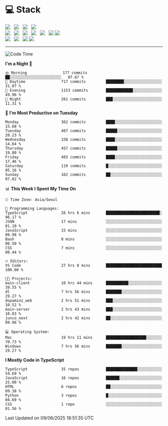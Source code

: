 <h1>💻 Stack</h1>
<div>
 <!-- badge : https://shields.io/ -->
 <!-- icon : https://simpleicons.org/?q=Get -->
 <img src="https://img.shields.io/badge/HTML5-e74c3c?style=flat-square&logo=HTML5&logoColor=white"/> &nbsp 
 <img src="https://img.shields.io/badge/CSS3-0A84FF?style=flat-square&logo=CSS3&logoColor=white"/> &nbsp 
 <img src="https://img.shields.io/badge/JavaScript-FFCD11?style=flat-square&logo=JavaScript&logoColor=white"/> &nbsp 
 <img src="https://img.shields.io/badge/TypeScript-3075C0?style=flat-square&logo=TypeScript&logoColor=white"/>
 <br/>
 <img src="https://img.shields.io/badge/Next-000000?style=flat-square&logo=nextdotjs&logoColor=white"/> &nbsp 
 <img src="https://img.shields.io/badge/React-00BCF6?style=flat-square&logo=React&logoColor=white"/> &nbsp 
 <img src="https://img.shields.io/badge/Redux-764ABC?style=flat-square&logo=Redux&logoColor=white"/> &nbsp
 <img src="https://img.shields.io/badge/Recoil-3578E5?style=flat-square&logo=recoil&logoColor=white"/> &nbsp
 <img src="https://img.shields.io/badge/React-Query-FF4154?style=flat-square&logo=reactquery&logoColor=white"/> &nbsp 
 <img src="https://img.shields.io/badge/styled%2Dcomponents-DB7093?style=flat-square&logo=styled%2Dcomponents&logoColor=white"/>
 <img src="https://img.shields.io/badge/CSS Modules-000000?style=flat-square&logo=CSS Modules&logoColor=white"/> &nbsp 
 <br/>
 <img src="https://img.shields.io/badge/Node-339933?style=flat-square&logo=Node.js&logoColor=white"/> &nbsp 
 <img src="https://img.shields.io/badge/Express-000000?style=flat-square&logo=Express&logoColor=white"/> &nbsp 
 <img src="https://img.shields.io/badge/MongoDB-47A248?style=flat-square&logo=MongoDB&logoColor=white"/>
 <img src="https://img.shields.io/badge/MariaDB-003545?style=flat-square&logo=mariadb&logoColor=white"/>
</div>

<hr>

<!--START_SECTION:waka-->
![Code Time](http://img.shields.io/badge/Code%20Time-2%2C496%20hrs%2016%20mins-blue)

**I'm a Night 🦉** 

```text
🌞 Morning                177 commits         ██░░░░░░░░░░░░░░░░░░░░░░░   07.67 % 
🌆 Daytime                717 commits         ████████░░░░░░░░░░░░░░░░░   31.07 % 
🌃 Evening                1153 commits        ████████████░░░░░░░░░░░░░   49.96 % 
🌙 Night                  261 commits         ███░░░░░░░░░░░░░░░░░░░░░░   11.31 % 
```
📅 **I'm Most Productive on Tuesday** 

```text
Monday                   362 commits         ████░░░░░░░░░░░░░░░░░░░░░   15.68 % 
Tuesday                  467 commits         █████░░░░░░░░░░░░░░░░░░░░   20.23 % 
Wednesday                338 commits         ████░░░░░░░░░░░░░░░░░░░░░   14.64 % 
Thursday                 457 commits         █████░░░░░░░░░░░░░░░░░░░░   19.80 % 
Friday                   403 commits         ████░░░░░░░░░░░░░░░░░░░░░   17.46 % 
Saturday                 119 commits         █░░░░░░░░░░░░░░░░░░░░░░░░   05.16 % 
Sunday                   162 commits         ██░░░░░░░░░░░░░░░░░░░░░░░   07.02 % 
```


📊 **This Week I Spent My Time On** 

```text
🕑︎ Time Zone: Asia/Seoul

💬 Programming Languages: 
TypeScript               26 hrs 6 mins       ████████████████████████░   96.17 % 
JSON                     17 mins             ░░░░░░░░░░░░░░░░░░░░░░░░░   01.10 % 
JavaScript               15 mins             ░░░░░░░░░░░░░░░░░░░░░░░░░   00.98 % 
Bash                     8 mins              ░░░░░░░░░░░░░░░░░░░░░░░░░   00.50 % 
CSS                      7 mins              ░░░░░░░░░░░░░░░░░░░░░░░░░   00.44 % 

🔥 Editors: 
VS Code                  27 hrs 8 mins       █████████████████████████   100.00 % 

🐱‍💻 Projects: 
main-client              10 hrs 44 mins      ██████████░░░░░░░░░░░░░░░   39.55 % 
dl                       7 hrs 56 mins       ███████░░░░░░░░░░░░░░░░░░   29.27 % 
dopaminz_web             2 hrs 51 mins       ███░░░░░░░░░░░░░░░░░░░░░░   10.52 % 
main-server              2 hrs 43 mins       ███░░░░░░░░░░░░░░░░░░░░░░   10.03 % 
junco_next               2 hrs 42 mins       ██░░░░░░░░░░░░░░░░░░░░░░░   09.96 % 

💻 Operating System: 
Mac                      19 hrs 11 mins      ██████████████████░░░░░░░   70.73 % 
Windows                  7 hrs 56 mins       ███████░░░░░░░░░░░░░░░░░░   29.27 % 
```

**I Mostly Code in TypeScript** 

```text
TypeScript               35 repos            ██████████████░░░░░░░░░░░   54.69 % 
JavaScript               16 repos            ██████░░░░░░░░░░░░░░░░░░░   25.00 % 
HTML                     6 repos             ██░░░░░░░░░░░░░░░░░░░░░░░   09.38 % 
Python                   3 repos             █░░░░░░░░░░░░░░░░░░░░░░░░   04.69 % 
CSS                      1 repo              ░░░░░░░░░░░░░░░░░░░░░░░░░   01.56 % 
```




 Last Updated on 09/06/2025 18:51:35 UTC
<!--END_SECTION:waka-->
